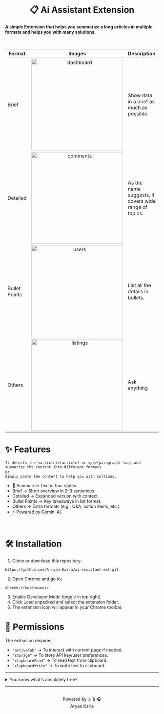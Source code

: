 <div align="center">
  
  # 📋 Ai Assistant Extension
  
</div>

**A simple Extension that helps you summarize a long articles in multiple formats and helps you with many solutions.**
 
 

<br/>

| Format            | Images           |   Description   |
| -                 | :-:              | :-       | 
| Brief             | <img width="300" height="300" alt="dashboard" src="https://github.com/user-attachments/assets/61745299-f4cd-4bae-bc81-6df080016286" />   |   Show data in a brief as much as possible.     |
| Detailed          | <img width="300" height="300" alt="comments" src="https://github.com/user-attachments/assets/836176d3-2bb7-4565-9188-4bda257d71e7"/> |  As the name suggests, It covers wide range of topics.      |
| Bullet Points       | <img width="300" height="300" alt="users" src="https://github.com/user-attachments/assets/b67f28b2-27cb-4f6a-b8e0-f2b10ccf03b5" /> |   List all the details in bullets.|
| Others              | <img width="300" height="300" alt="listings" src="https://github.com/user-attachments/assets/2cbf309e-7e0a-46f1-8c00-6eaa1c383d21" />   |   Ask anything     |


# ✨ Features

`
It detects the <article/>(article) or <p/>(paragraph) tags and summarize the content into different formats
` 
<br/>
or
<br/>
`
Simply paste the content to help you with soltions.
`
  - 📝 Summarize Text in four styles:
  - Brief → Short overview in 2–3 sentences.
  - Detailed → Expanded version with context.
  - Bullet Points → Key takeaways in list format.
  - Others → Extra formats (e.g., Q&A, action items, etc.).
  - ⚡ Powered by Gemini Ai.

<br/>

# 🛠 Installation

1. Clone or download this repository:
```
https://github.com/A-ryan-Kalra/ai-assistant-ext.git
```
2. Open Chrome and go to:
```
chrome://extensions/
```
3. Enable Developer Mode (toggle in top right).
4. Click Load unpacked and select the extension folder.
5. The extension icon will appear in your Chrome toolbar.


# 🔑 Permissions
The extension requires:
  -  `"activeTab"` -> To interact with current page if needed.
  -  `"storage"` -> To store API key/user preferences.
  -  `"clipboardRead"` -> To read text from clipboard.
  -  `"clipboardWrite"` -> To write text to clipboard.

---

<details>
  <summary>You know what's absolutely free?</summary>

- Leaving a ⭐ star
- 🍴Forking the repository
- No hidden fees, no subscriptions - just pure open-source love 🥰!

</details>

---

<div align="center">

<br>
Powered by ☕️ & 🎧 <br>
Aryan Kalra

</div>
